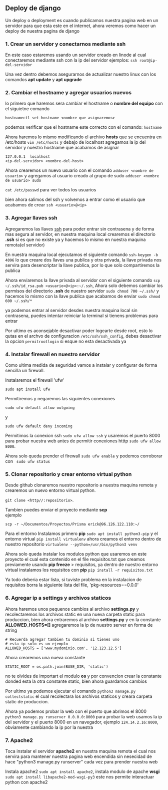 ## Deploy de django 
Un deploy o deployment es cuando publicamos nuestra pagina web en un servidor para que esta este en el internet, ahora 
veremos como hacer un deploy de nuestra pagina de django 

### 1. Crear un servidor y conectarnos mediante **ssh**
En este caso estaremos usando un servidor creado en linode al cual conectaremos mediante ssh con la ip del servidor 
  ejemplos:
  `ssh root@ip-del-servidor`
  
Una vez dentro debemos asegurarnos de actualizar nuestro linux con los comandos **apt update** y **apt upgrade**

### 2. Cambiar el hostname y agregar usuarios nuevos
lo primero que haremos sera cambiar el hostname o **nombre del equipo** con el siguietne comando 
```
hostnamectl set-hostname <nombre que asignaremos>
```
podemos verificar que el hostname este correcto con el comando:
`hostname`

Ahora haremos lo mismo modificando el archivo **hosts** que se encuentra en /etc/hosts
`vim /etc/hosts`
y debajo de localhost agregamos la ip del servidor y nuestro hostname que acabamos de asignar

```
127.0.0.1  localhost
<ip-del-servidor> <nombre-del-host>
```

Ahora crearemos un nuevo usuario con el comando
`adduser <nombre de usuario>`
y agregamos al usuario creado al grupo de sudo
`adduser <nombre de usuario> sudo` 

`cat /etc/passwd` para ver todos los usuarios

bien ahora salimos del ssh y volvemos a entrar como el usuario que acabamos de crear
`ssh <usuario>@<ip>`

### 3. Agregar llaves ssh 
Agregaremos las llaves [ssh](https://github.com/Erick-vital/Tutoriales/blob/master/redes/protocolos/ssh.md) para poder entrar sin contrasena y de forma mas segura al servidor, en nuestra maquina local crearemos el directorio **.ssh** si es que no existe ya y hacemos lo mismo en nuestra maquina remota(el servidor)

En nuestra maquina local ejecutamos el siguiente comando `ssh-keygen -b 4096` lo que creare dos llaves una publica y otra privada, la llave privada nos servira para desencriptar la llave publica, por lo que solo compartiremos la publica

Ahora enviaremos la llave privada al servidor con el siguiente comando `scp ~/.ssh/id_rsa.pub <usuario>@<ip>:~/.ssh`, Ahora solo debemos cambiar los permisos del directorio **.ssh** de nuestro servidor `sudo chmod 700 ~/.ssh/` y hacemos lo mismo con la llave publica que acabamos de enviar `sudo chmod 600 ~/.ssh/*`

ya podemos entrar al servidor desdes nuestra maquina local sin contrasena, puedes intentar reiniciar la terminal si tienens problemas para entrar 

Por ultimo es aconsejable desactivar poder logearte desde root, esto lo qutas en el archvo de configuracion `/etc/ssh/ssh_config`, debes desactivar la opcion `permitrootlogin` si esque no esta desactivada ya 

### 4. Instalar firewall en nuestro servidor
Como ultima medida de seguridad vamos a instalar y configurar de forma sencilla un firewall.

Instalaremos el firewall 'ufw' 
```
sudo apt install ufw
```

Permitiremos y negaremos las siguientes conexiones 
```
sudo ufw default allow outgoing 
```
y
```
sudo ufw default deny incoming
```

Permitimos la conexion ssh `sudo ufw allow ssh` y usaremos el puerto 8000 para probar nuestra web antes de permitir conexiones htttp `sudo ufw allow 8000`.

Ahora solo queda prender el firewall `sudo ufw enable` y podemos corroborar con ` sudo ufw status`

### 5. Clonar repositorio y crear entorno virtual python
Desde github clonaremos nuestro repositorio a nuestra maquina remota y crearemos un nuevo entorno virtual python.

`git clone <http//:repositorio>`.

Tambien puedes enviar el proyecto mediante **scp**   
ejemplo   
```
scp -r ~/Documentos/Proyectos/Prisma erick@96.126.122.110:~/
```

Para el entorno Instalamos primero **pip** `sudo apt install python3-pip` y el entorno virtual `pip install virtualenv` ahora creamos el entorno dentro de nuestro repositorio `virtualenv --python=/usr/bin/python3 venv`

Ahora solo queda instalar los modulos python que usaremos en este proyecto el cual esta contenido en el file requisitos.txt que creamos previamente usando **pip freeze** > requisitos, ya dentro de nuestro entorno virtual instalamos los requisitos con **pip** `pip install -r requisitos.txt` 

Ya todo deberia estar listo, si tuviste problema en la instalacion de requisitos borra la siguiente lista del file, 'pkg-resources==0.0.0'

### 6. Agregar ip a settings y archivos staticos
Ahora haremos unos pequenos cambios al archivo **settings.py** y recolectaremos los archivos static en una nueva carpeta static para produccion, bien ahora entraremos al archivo **settings.py** y en la constante **ALLOWED_HOSTS=[]** agregaremos la ip de nuestro server en forma de string
```
# Recuerda agregar tambien tu dominio si tienes uno
# esta ip solo es un ejemplo
ALLOWED_HOSTS = ['www.mydominio.com', '12.123.12.5']
```

Ahora crearemos una nueva constante
```
STATIC_ROOT = os.path.join(BASE_DIR, 'static')
```
no te olvides de importart el modulo **os** y por convencion crear la constante donded esta la otra constante static, bien ahora guardamos cambios

Por ultimo ya podemos ejecutar el comando `python3 manage.py collectstatic` el cual recolectara los archivos staticos y creara carpeta static de produccion.

Ahora ya podemos probar la web con el puerto que abrimos el 8000 `python3 manage.py runserver 0.0.0.0:8000` para probar la web usamos la ip del servidor y el puerto 8000 en un navegador, ejemplo `124.14.2.16:8000`, obviamente cambiando la ip por la nuestra

### 7. Apache2
Toca instalar el servidor **apache2** en nuestra maquina remota el cual nos servira para mantener nuestra pagina web encendida sin nesecidad de hace "python3 manage.py runserver" cada vez para prender nuestra web

Instala apache2 `sudo apt install apache2`, instala modulo de apache **wsgi** `sudo apt install libapache2-mod-wsgi-py3` este nos permite interactuar python con apache2
